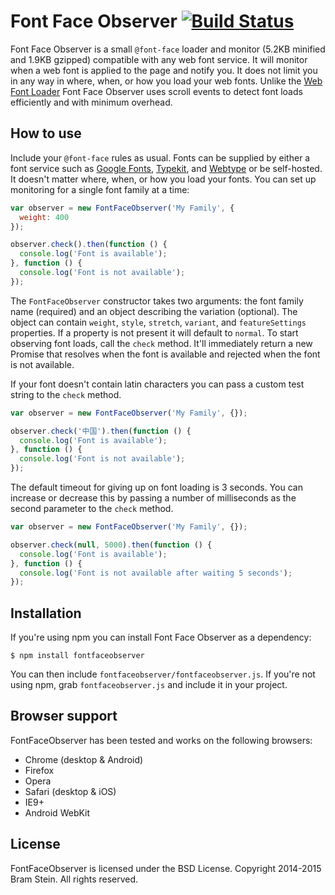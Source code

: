 # Font Face Observer [![Build Status](https://travis-ci.org/bramstein/fontfaceobserver.png?branch=master)](https://travis-ci.org/bramstein/fontfaceobserver)

Font Face Observer is a small `@font-face` loader and monitor (5.2KB minified and 1.9KB gzipped) compatible with any web font service. It will monitor when a web font is applied to the page and notify you. It does not limit you in any way in where, when, or how you load your web fonts. Unlike the [Web Font Loader](https://github.com/typekit/webfontloader) Font Face Observer uses scroll events to detect font loads efficiently and with minimum overhead.

## How to use

Include your `@font-face` rules as usual. Fonts can be supplied by either a font service such as [Google Fonts](http://www.google.com/fonts), [Typekit](http://typekit.com), and [Webtype](http://webtype.com) or be self-hosted. It doesn't matter where, when, or how you load your fonts. You can set up monitoring for a single font family at a time:

```js
var observer = new FontFaceObserver('My Family', {
  weight: 400
});

observer.check().then(function () {
  console.log('Font is available');
}, function () {
  console.log('Font is not available');
});
```

The `FontFaceObserver` constructor takes two arguments: the font family name (required) and an object describing the variation (optional). The object can contain `weight`, `style`, `stretch`, `variant`, and `featureSettings` properties. If a property is not present it will default to `normal`. To start observing font loads, call the `check` method. It'll immediately return a new Promise that resolves when the font is available and rejected when the font is not available.

If your font doesn't contain latin characters you can pass a custom test string to the `check` method.

```js
var observer = new FontFaceObserver('My Family', {});

observer.check('中国').then(function () {
  console.log('Font is available');
}, function () {
  console.log('Font is not available');
});
```

The default timeout for giving up on font loading is 3 seconds. You can increase or decrease this by passing a number of milliseconds as the second parameter to the `check` method.

```js
var observer = new FontFaceObserver('My Family', {});

observer.check(null, 5000).then(function () {
  console.log('Font is available');
}, function () {
  console.log('Font is not available after waiting 5 seconds');
});
```

## Installation

If you're using npm you can install Font Face Observer as a dependency:

```shell
$ npm install fontfaceobserver
```

You can then include `fontfaceobserver/fontfaceobserver.js`. If you're not using npm, grab `fontfaceobserver.js` and include it in your project.

## Browser support

FontFaceObserver has been tested and works on the following browsers:

* Chrome (desktop & Android)
* Firefox
* Opera
* Safari (desktop & iOS)
* IE9+
* Android WebKit

## License

FontFaceObserver is licensed under the BSD License. Copyright 2014-2015 Bram Stein. All rights reserved.
